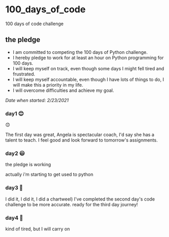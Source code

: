 # 100_days_of_code
100 days of code challenge



## **the pledge**
+ I am committed to competing the 100 days of Python challenge.
+ I hereby pledge to work for at least an hour on Python programming for 100 days.
+ I will keep myself on track, even though some days I might fell tired and frustrated.
+ I will keep myself accountable, even though I have lots of things to do, I will make this a priority in my life.
+ I will overcome difficulties and achieve my goal.

*Date when started: 2/23/2021*

### day1 😊

:blush:

The first day was great, Angela is spectacular coach, I'd say she has a talent to teach. I feel good and look forward to tomorrow's assignments.

### day2 😃

the pledge is working

actually i'm starting to get used to python

### day3 💪

I did it, I did it, I did a chartweel) 
I've completed the second day's code challenge to be more accurate.
ready for the third day journey!

### day4 💪

kind of tired, but I will carry on
